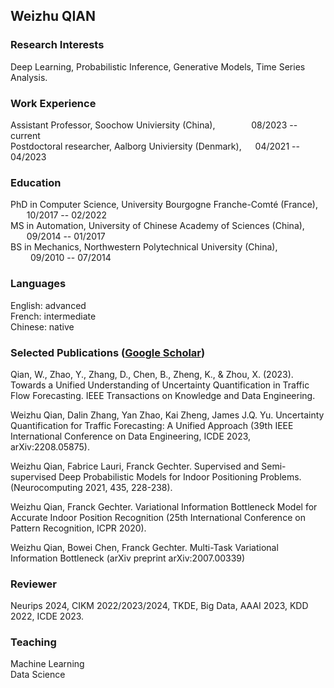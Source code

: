 ## Weizhu QIAN


<!-- <img src="photo.jpeg" alt="drawing" align="center" width="160"/>-->
  

### Research Interests
Deep Learning, Probabilistic Inference, Generative Models, Time Series Analysis. 


### Work Experience
Assistant Professor, Soochow Univiersity (China), &emsp; &emsp; &emsp;  08/2023 -- current <br>
Postdoctoral researcher, Aalborg Univiersity (Denmark),  &emsp; 04/2021 -- 04/2023<br>


### Education
PhD in Computer Science, University Bourgogne Franche-Comté (France),   &emsp;  &nbsp; 10/2017 -- 02/2022 <br>
MS in Automation, University of Chinese Academy of Sciences (China),  &emsp;  &emsp; &nbsp; 09/2014 -- 01/2017 <br>
BS in Mechanics, Northwestern Polytechnical University (China),     &emsp; &emsp; &emsp; &emsp; &emsp;&emsp; 09/2010 -- 07/2014 <br>


### Languages
English: advanced <br>
French: intermediate <br>
Chinese: native <br>


### Selected Publications ([Google Scholar](https://scholar.google.com/citations?user=jRbawDIAAAAJ&hl=en))

Qian, W., Zhao, Y., Zhang, D., Chen, B., Zheng, K., & Zhou, X. (2023). Towards a Unified Understanding of Uncertainty Quantification in Traffic Flow Forecasting. IEEE Transactions on Knowledge and Data Engineering. <br>

Weizhu Qian, Dalin Zhang, Yan Zhao, Kai Zheng, James J.Q. Yu. Uncertainty Quantification
for Traffic Forecasting: A Unified Approach (39th IEEE International Conference on
Data Engineering, ICDE 2023, arXiv:2208.05875).<br>

Weizhu Qian, Fabrice Lauri, Franck Gechter. Supervised and Semi-supervised Deep
Probabilistic Models for Indoor Positioning Problems. (Neurocomputing 2021, 435, 228-238).<br>

Weizhu Qian, Franck Gechter. Variational Information Bottleneck Model for Accurate
Indoor Position Recognition (25th International Conference on Pattern Recognition, ICPR
2020). 

Weizhu Qian, Bowei Chen, Franck Gechter. Multi-Task Variational Information
Bottleneck (arXiv preprint arXiv:2007.00339)

### Reviewer
Neurips 2024, CIKM 2022/2023/2024, TKDE, Big Data, AAAI 2023, KDD 2022, ICDE 2023.  


### Teaching
Machine Learning <br>
Data Science 

